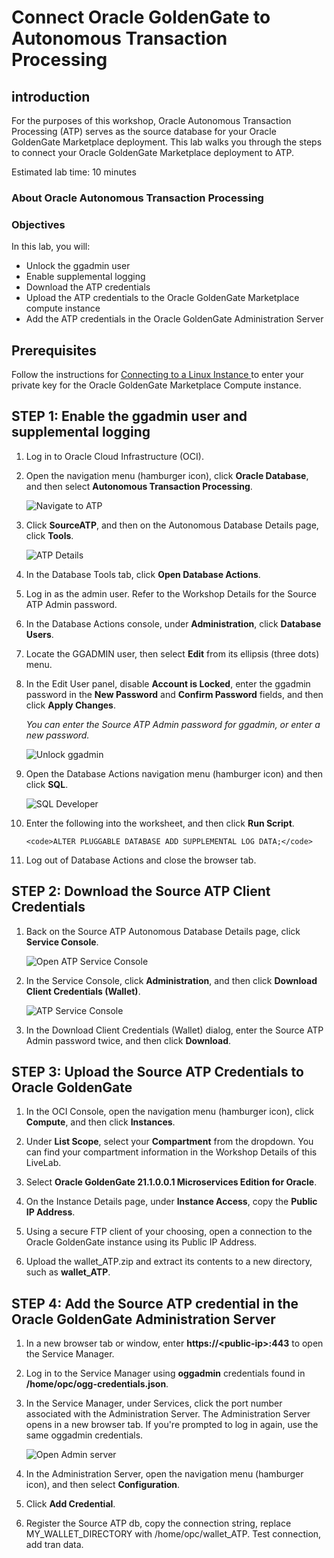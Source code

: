 # Connect Oracle GoldenGate to Autonomous Transaction Processing

## introduction

For the purposes of this workshop, Oracle Autonomous Transaction Processing (ATP) serves as the source database for your Oracle GoldenGate Marketplace deployment. This lab walks you through the steps to connect your Oracle GoldenGate Marketplace deployment to ATP.

Estimated lab time: 10 minutes

### About Oracle Autonomous Transaction Processing

### Objectives

In this lab, you will:
* Unlock the ggadmin user
* Enable supplemental logging
* Download the ATP credentials
* Upload the ATP credentials to the Oracle GoldenGate Marketplace compute instance
* Add the ATP credentials in the Oracle GoldenGate Administration Server

## Prerequisites

Follow the instructions for [Connecting to a Linux Instance ](https://docs.oracle.com/en-us/iaas/Content/Compute/Tasks/accessinginstance.htm#linux) to enter your private key for the Oracle GoldenGate Marketplace Compute instance.

## **STEP 1:** Enable the ggadmin user and supplemental logging

1.  Log in to Oracle Cloud Infrastructure (OCI).

2.  Open the navigation menu (hamburger icon), click **Oracle Database**, and then select **Autonomous Transaction Processing**.

    ![Navigate to ATP](images/01-02.png)

3.  Click **SourceATP**, and then on the Autonomous Database Details page, click **Tools**.

    ![ATP Details](images/01-03.png)

4.  In the Database Tools tab, click **Open Database Actions**.

5.  Log in as the admin user. Refer to the Workshop Details for the Source ATP Admin password.

6.  In the Database Actions console, under **Administration**, click **Database Users**.

7.  Locate the GGADMIN user, then select **Edit** from its ellipsis (three dots) menu.

8.  In the Edit User panel, disable **Account is Locked**, enter the ggadmin password in the **New Password** and **Confirm Password** fields, and then click **Apply Changes**.

    *You can enter the Source ATP Admin password for ggadmin, or enter a new password.*

    ![Unlock ggadmin](images/01-08.png)

9.  Open the Database Actions navigation menu (hamburger icon) and then click **SQL**.

    ![SQL Developer](images/01-09.png)

10. Enter the following into the worksheet, and then click **Run Script**.

    ```
    <code>ALTER PLUGGABLE DATABASE ADD SUPPLEMENTAL LOG DATA;</code>
    ```

11. Log out of Database Actions and close the browser tab.

## **STEP 2:** Download the Source ATP Client Credentials

1.  Back on the Source ATP Autonomous Database Details page, click **Service Console**.

    ![Open ATP Service Console](images/02-01.png)

2.  In the Service Console, click **Administration**, and then click **Download Client Credentials (Wallet)**.

    ![ATP Service Console](images/02-02.png)

3.  In the Download Client Credentials (Wallet) dialog, enter the Source ATP Admin password twice, and then click **Download**.

## **STEP 3:** Upload the Source ATP Credentials to Oracle GoldenGate

1.  In the OCI Console, open the navigation menu (hamburger icon), click **Compute**, and then click **Instances**.

2.  Under **List Scope**, select your **Compartment** from the dropdown. You can find your compartment information in the Workshop Details of this LiveLab.

3.  Select **Oracle GoldenGate 21.1.0.0.1 Microservices Edition for Oracle**.

4.  On the Instance Details page, under **Instance Access**, copy the **Public IP Address**.

5.  Using a secure FTP client of your choosing, open a connection to the Oracle GoldenGate instance using its Public IP Address.

6.  Upload the wallet\_ATP.zip and extract its contents to a new directory, such as **wallet\_ATP**.

## **STEP 4:** Add the Source ATP credential in the Oracle GoldenGate Administration Server

1.  In a new browser tab or window, enter **https://&lt;public-ip&gt;:443** to open the Service Manager.

2.  Log in to the Service Manager using **oggadmin** credentials found in **/home/opc/ogg-credentials.json**.

3.  In the Service Manager, under Services, click the port number associated with the Administration Server. The Administration Server opens in a new browser tab. If you're prompted to log in again, use the same oggadmin credentials.

    ![Open Admin server](images/04-03.png)

4.  In the Administration Server, open the navigation menu (hamburger icon), and then select **Configuration**.

5.  Click **Add Credential**.

6.  Register the Source ATP db, copy the connection string, replace MY_WALLET_DIRECTORY with /home/opc/wallet_ATP. Test connection, add tran data.
